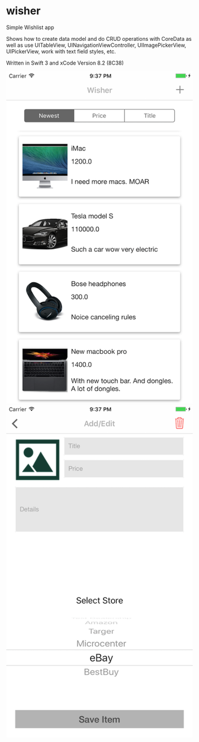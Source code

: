 # wisher
Simple Wishlist app

Shows how to create data model and do CRUD operations with CoreData as well as use UITableView, UINavigationViewController, UIImagePickerView, UIPickerView, work with text field styles, etc.

Written in Swift 3 and xCode Version 8.2 (8C38)

![alt tag](https://raw.githubusercontent.com/epavlov/wisher/master/screenshot_1.png)
![alt tag](https://raw.githubusercontent.com/epavlov/wisher/master/screenshot_2.png)